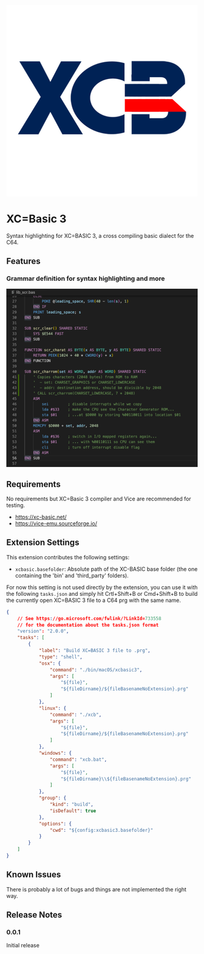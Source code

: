 ![xcbasic logo](images/xcbasic_logo.png)

# XC=Basic 3 

Syntax highlighting for XC=BASIC 3, a cross compiling basic dialect for the C64.

## Features

### Grammar definition for syntax highlighting and more

![Syntax highlighting](images/syntaxhighlighting.png)

## Requirements

No requirements but XC=Basic 3 compiler and Vice are recommended for testing.
 - https://xc-basic.net/
 - https://vice-emu.sourceforge.io/

## Extension Settings

This extension contributes the following settings:

* `xcbasic.basefolder`: Absolute path of the XC-BASIC base folder (the one containing the 'bin' and 'third_party' folders).

For now this setting is not used directly by the extension, you can use it with the following `tasks.json` and simply hit Crtl+Shift+B or Cmd+Shift+B to build the currently open XC=BASIC 3 file to a C64 prg with the same name.

```json
{
    // See https://go.microsoft.com/fwlink/?LinkId=733558
    // for the documentation about the tasks.json format
    "version": "2.0.0",
    "tasks": [
        {
            "label": "Build XC=BASIC 3 file to .prg",
            "type": "shell",
            "osx": {
                "command": "./bin/macOS/xcbasic3",
                "args": [
                    "${file}",
                    "${fileDirname}/${fileBasenameNoExtension}.prg"
                ]
            },
            "linux": {
                "command": "./xcb",
                "args": [
                    "${file}",
                    "${fileDirname}/${fileBasenameNoExtension}.prg"
                ]
            },
            "windows": {
                "command": "xcb.bat",
                "args": [
                    "${file}",
                    "${fileDirname}\\${fileBasenameNoExtension}.prg"
                ]
            },
            "group": {
                "kind": "build",
                "isDefault": true
            },
            "options": {
                "cwd": "${config:xcbasic3.basefolder}"
            }
        }
    ]
}
```


## Known Issues

There is probably a lot of bugs and things are not implemented the right way.

## Release Notes

### 0.0.1

Initial release
